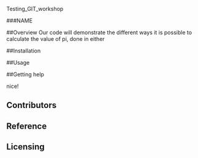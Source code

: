 Testing_GIT_workshop


###NAME

##Overview
Our code will demonstrate the different ways it is possible to calculate the value of pi, done in either 

##Installation

##Usage


##Getting help

nice!

## Contributors

## Reference

## Licensing

